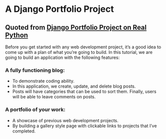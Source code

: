 # A Django Portfolio Project

## Quoted from [Django Portfolio Project on Real Python](https://realpython.com/get-started-with-django-1/)
<p>Before you get started with any web development project, it’s a good idea to come up with a plan of what you’re going to build. In this tutorial, we are going to build an application with the following features:</p>

### A fully functioning blog: 
* To demonstrate coding ability. 
* In this application, we create, update, and delete blog posts. 
* Posts will have categories that can be used to sort them. Finally, users will be able to leave comments on posts.

### A portfolio of your work: 
* A showcase of previous web development projects. 
* By building a gallery style page with clickable links to projects that I’ve completed.

